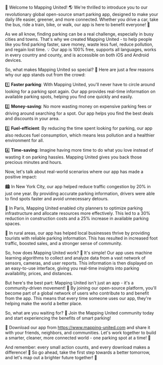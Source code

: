 🚀 Welcome to Mapping United! 🌎 We're thrilled to introduce you to our revolutionary global open-source smart parking app, designed to make your daily life easier, greener, and more connected. Whether you drive a car, take the bus, ride a train, bike, or walk, our app is here to benefit everyone! 🌟

As we all know, finding parking can be a real challenge, especially in busy cities and towns. That's why we created Mapping United - to help people like you find parking faster, save money, waste less fuel, reduce pollution, and regain lost time. 💡 Our app is 100% free, supports all languages, works in every country and county, and is accessible on both iOS and Android devices.

So, what makes Mapping United so special? 🤔 Here are just a few reasons why our app stands out from the crowd:

1️⃣ **Faster parking**: With Mapping United, you'll never have to circle around looking for a parking spot again. Our app provides real-time information on available parking spots, helping you find one quickly and easily.

2️⃣ **Money-saving**: No more wasting money on expensive parking fees or driving around searching for a spot. Our app helps you find the best deals and discounts in your area.

3️⃣ **Fuel-efficient**: By reducing the time spent looking for parking, our app also reduces fuel consumption, which means less pollution and a healthier environment for all.

4️⃣ **Time-saving**: Imagine having more time to do what you love instead of wasting it on parking hassles. Mapping United gives you back those precious minutes and hours.

Now, let's talk about real-world scenarios where our app has made a positive impact:

🏙️ In New York City, our app helped reduce traffic congestion by 20% in just one year. By providing accurate parking information, drivers were able to find spots faster and avoid unnecessary detours.

🚂 In Paris, Mapping United enabled city planners to optimize parking infrastructure and allocate resources more effectively. This led to a 30% reduction in construction costs and a 25% increase in available parking spaces.

🌳 In rural areas, our app has helped local businesses thrive by providing tourists with reliable parking information. This has resulted in increased foot traffic, boosted sales, and a stronger sense of community.

So, how does Mapping United work? 🤔 It's simple! Our app uses machine learning algorithms to collect and analyze data from a vast network of sensors, cameras, and user reports. This information is then displayed on an easy-to-use interface, giving you real-time insights into parking availability, prices, and distances.

But here's the best part: Mapping United isn't just an app - it's a community-driven movement! 🌟 By joining our open-source platform, you'll become part of a global network of users who contribute to and benefit from the app. This means that every time someone uses our app, they're helping make the world a better place.

So, what are you waiting for? 🎉 Join the Mapping United community today and start experiencing the benefits of smart parking!

📲 Download our app from https://www.mapping-united.com and share it with your friends, neighbors, and communities. Let's work together to build a smarter, cleaner, more connected world - one parking spot at a time! 🌟

And remember: every small action counts, and every download makes a difference! 💪 So go ahead, take the first step towards a better tomorrow, and let's map out a brighter future together! 🌈